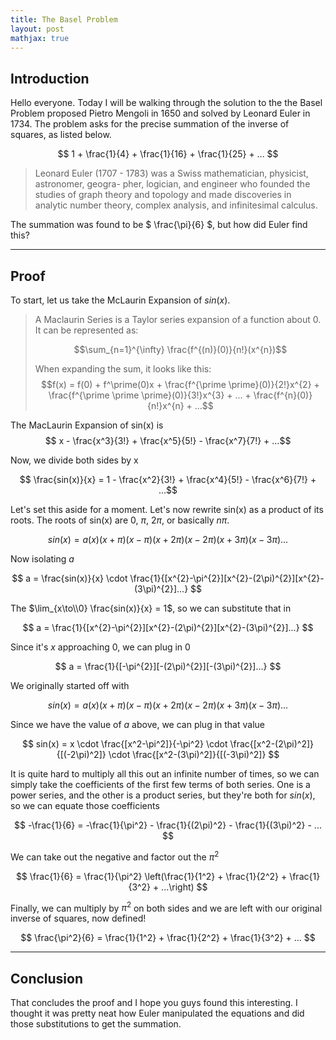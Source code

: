 ```yaml
---
title: The Basel Problem
layout: post
mathjax: true
---
```


## Introduction

Hello everyone. Today I will be walking through the solution to the the Basel Problem proposed Pietro Mengoli in 1650 and solved by Leonard Euler in 1734. The problem asks for the precise summation of the inverse of squares, as listed below.

$$ 1 + \frac{1}{4} + \frac{1}{16} + \frac{1}{25} + ... $$ 

> Leonard Euler (1707 - 1783) was a Swiss mathematician, physicist, astronomer, geogra-
pher, logician, and engineer who founded the studies of graph theory and topology and
made discoveries in analytic number theory, complex analysis, and infinitesimal calculus.


The summation was found to be $ \frac{\pi}{6} $, but how did Euler find this? 

---

## Proof

To start, let us take the McLaurin Expansion of $sin(x)$.

> A Maclaurin Series is a Taylor series expansion of a function about 0. It can be represented as:
>
> $$\sum_{n=1}^{\infty} \frac{f^{(n)}(0)}{n!}(x^{n})$$
>
> When expanding the sum, it looks like this:
> $$f(x) = f(0) + f^\prime(0)x + \frac{f^{\prime \prime}(0)}{2!}x^{2} + \frac{f^{\prime \prime \prime}(0)}{3!}x^{3} + ... + \frac{f^{n}(0)}{n!}x^{n} + ...$$

The MacLaurin Expansion of sin(x) is  
$$ x - \frac{x^3}{3!} + \frac{x^5}{5!} - \frac{x^7}{7!} + ...$$

Now, we divide both sides by x

$$ \frac{sin(x)}{x} = 1 - \frac{x^2}{3!} + \frac{x^4}{5!} - \frac{x^6}{7!} + ...$$

Let's set this aside for a moment. Let's now rewrite sin(x) as a product of its roots. The roots of sin(x) are 0, $\pi$, $2\pi$, or basically $n\pi$. 

$$ sin(x) = a(x)(x+\pi)(x-\pi)(x+2\pi)(x-2\pi)(x+3\pi)(x-3\pi)... $$

Now isolating $a$

$$ a = \frac{sin(x)}{x} \cdot \frac{1}{[x^{2}-\pi^{2}][x^{2}-(2\pi)^{2}][x^{2}-(3\pi)^{2}]...} $$

The $\lim_{x\to\\0} \frac{sin(x)}{x} = 1$, so we can substitute that in

$$ a = \frac{1}{[x^{2}-\pi^{2}][x^{2}-(2\pi)^{2}][x^{2}-(3\pi)^{2}]...} $$

Since it's $x$ approaching 0, we can plug in 0

$$ a = \frac{1}{[-\pi^{2}][-(2\pi)^{2}][-(3\pi)^{2}]...} $$

We originally started off with 

$$ sin(x) = a(x)(x+\pi)(x-\pi)(x+2\pi)(x-2\pi)(x+3\pi)(x-3\pi)... $$

Since we have the value of $a$ above, we can plug in that value

$$ sin(x) = x \cdot \frac{[x^2-\pi^2]}{-\pi^2} \cdot \frac{[x^2-(2\pi)^2]}{[(-2\pi)^2]} \cdot \frac{[x^2-(3\pi)^2]}{[(-3\pi)^2]} $$

It is quite hard to multiply all this out an infinite number of times, so we can simply take the coefficients of the first few terms of both series. One is a power series, and the other is a product series, but they're both for $sin(x)$, so we can equate those coefficients

$$ -\frac{1}{6} = -\frac{1}{\pi^2} - \frac{1}{(2\pi)^2} - \frac{1}{(3\pi)^2} - ... $$

We can take out the negative and factor out the $\pi^{2}$ 

$$ \frac{1}{6} = \frac{1}{\pi^2} \left(\frac{1}{1^2} + \frac{1}{2^2} + \frac{1}{3^2} + ...\right) $$

Finally, we can multiply by $\pi ^ {2}$ on both sides and we are left with our original inverse of squares, now defined! 

$$ \frac{\pi^2}{6} = \frac{1}{1^2} + \frac{1}{2^2} + \frac{1}{3^2} + ... $$

---
## Conclusion

That concludes the proof and I hope you guys found this interesting. I thought it was pretty neat how Euler manipulated the equations and did those substitutions to get the summation. 

